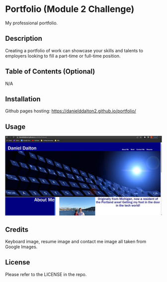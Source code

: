 # Portfolio (Module 2 Challenge)
My professional portfolio.
## Description

Creating a portfolio of work can showcase your skills and talents to employers looking to fill a part-time or full-time position.

## Table of Contents (Optional)

N/A

## Installation

Github pages hosting: https://danielddalton2.github.io/portfolio/

## Usage

![alt text](./assets/screenshot-of-portfolio.jpg)

## Credits

Keyboard image, resume image and contact me image all taken from Google Images.

## License

Please refer to the LICENSE in the repo.